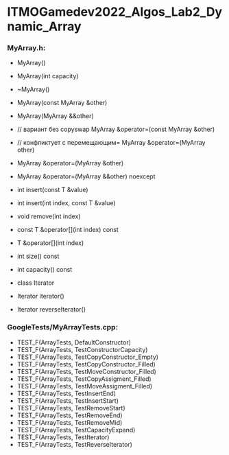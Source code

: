 # ITMOGamedev2022_Algos_Lab2_Dynamic_Array

### MyArray.h:
 
- MyArray() 
- MyArray(int capacity)  
- ~MyArray()  
- MyArray(const MyArray &other)  
- MyArray(MyArray &&other)  

- //    вариант без copyswap   MyArray &operator=(const MyArray &other)  

- //    конфликтует с перемещающим= MyArray &operator=(MyArray other) 

- MyArray &operator=(MyArray &other)  
- MyArray &operator=(MyArray &&other) noexcept  
- int insert(const T &value)  
- int insert(int index, const T &value)  
- void remove(int index)  
- const T &operator[](int index) const  
- T &operator[](int index)  
- int size() const  
- int capacity() const  
- class Iterator  
- Iterator iterator()  
- Iterator reverseIterator()  

### GoogleTests/MyArrayTests.cpp:
- TEST_F(ArrayTests, DefaultConstructor) 
- TEST_F(ArrayTests, TestConstructorCapacity)
- TEST_F(ArrayTests, TestCopyConstructor_Empty)
- TEST_F(ArrayTests, TestCopyConstructor_Filled)
- TEST_F(ArrayTests, TestMoveConstructor_Filled)
- TEST_F(ArrayTests, TestCopyAssigment_Filled)
- TEST_F(ArrayTests, TestMoveAssigment_Filled)
- TEST_F(ArrayTests, TestInsertEnd)
- TEST_F(ArrayTests, TestInsertStart)
- TEST_F(ArrayTests, TestRemoveStart) 
- TEST_F(ArrayTests, TestRemoveEnd) 
- TEST_F(ArrayTests, TestRemoveMid) 
- TEST_F(ArrayTests, TestCapacityExpand) 
- TEST_F(ArrayTests, TestIterator)
- TEST_F(ArrayTests, TestReverseIterator)